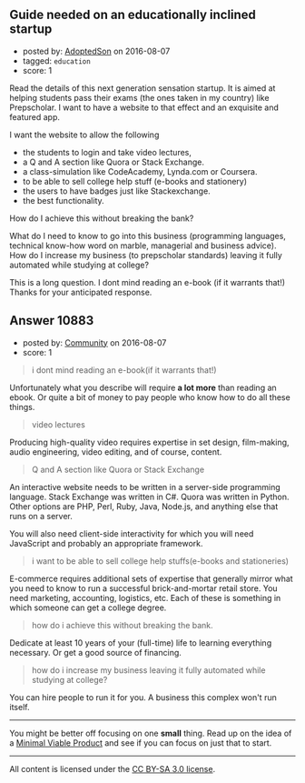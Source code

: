 ## Guide needed on an educationally inclined startup

- posted by: [AdoptedSon](https://stackexchange.com/users/8939962/adoptedson) on 2016-08-07
- tagged: `education`
- score: 1

Read the details of this next generation sensation startup. It is aimed at helping students pass their exams (the ones taken in my country) like Prepscholar. I want to have a website to that effect and an exquisite and featured app.

I want the website to allow the following

 - the students to login and take video lectures, 
 - a Q and A section like Quora or Stack Exchange. 
 - a class-simulation like CodeAcademy, Lynda.com or Coursera. 
 - to be able to sell college help stuff (e-books and stationery)
 - the users to have badges just like Stackexchange. 
 - the best functionality. 

How  do I achieve this without breaking the bank?

What do I need to know to go into this business (programming languages, technical know-how word on marble, managerial and business advice). How do I increase my business (to prepscholar standards) leaving it fully automated while studying at college?

This is a long question. I dont mind reading an e-book (if it warrants that!) Thanks for your anticipated response.


## Answer 10883

- posted by: [Community](https://stackexchange.com/users/-1/community) on 2016-08-07
- score: 1

>  i dont mind reading an e-book(if it warrants that!)

Unfortunately what you describe will require **a lot more** than reading an ebook. Or quite a bit of money to pay people who know how to do all these things.

> video lectures

Producing high-quality video requires expertise in set design, film-making, audio engineering, video editing, and of course, content.

> Q and A section like Quora or Stack Exchange

An interactive website needs to be written in a server-side programming language. Stack Exchange was written in C#. Quora was written in Python. Other options are PHP, Perl, Ruby, Java, Node.js, and anything else that runs on a server.

You will also need client-side interactivity for which you will need JavaScript and probably an appropriate framework.

> i want to be able to sell college help stuffs(e-books and stationeries)

E-commerce requires additional sets of expertise that generally mirror what you need to know to run a successful brick-and-mortar retail store. You need marketing, accounting, logistics, etc. Each of these is something in which someone can get a college degree.

> how do i achieve this without breaking the bank.

Dedicate at least 10 years of your (full-time) life to learning everything necessary. Or get a good source of financing.

> how do i increase my business leaving it fully automated while studying at college?

You can hire people to run it for you. A business this complex won't run itself.

---

You might be better off focusing on one **small** thing. Read up on the idea of a [Minimal Viable Product](https://www.quora.com/What-is-a-minimum-viable-product) and see if you can focus on just that to start.



---

All content is licensed under the [CC BY-SA 3.0 license](https://creativecommons.org/licenses/by-sa/3.0/).
